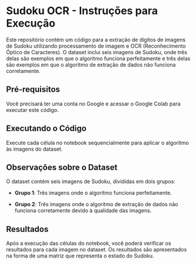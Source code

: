 # Sudoku OCR - Instruções para Execução

Este repositório contém um código para a extração de dígitos de imagens de Sudoku utilizando processamento de imagem e OCR (Reconhecimento Óptico de Caracteres). O dataset inclui seis imagens de Sudoku, onde três delas são exemplos em que o algoritmo funciona perfeitamente e três delas são exemplos em que o algoritmo de extração de dados não funciona corretamente.

## Pré-requisitos
Você precisará ter uma conta no Google e acessar o Google Colab para executar este código.

## Executando o Código
Execute cada célula no notebook sequencialmente para aplicar o algoritmo às imagens do dataset.

## Observações sobre o Dataset
O dataset contém seis imagens de Sudoku, divididas em dois grupos:

- **Grupo 1**: Três imagens onde o algoritmo funciona perfeitamente.

- **Grupo 2**: Três imagens onde o algoritmo de extração de dados não funciona corretamente devido à qualidade das imagens.

## Resultados
Após a execução das células do notebook, você poderá verificar os resultados para cada imagem no dataset. Os resultados são apresentados na forma de uma matriz que representa o estado do Sudoku.
